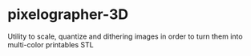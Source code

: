 # pixelographer-3D
Utility to scale, quantize and dithering images in order to turn them into multi-color printables STL
